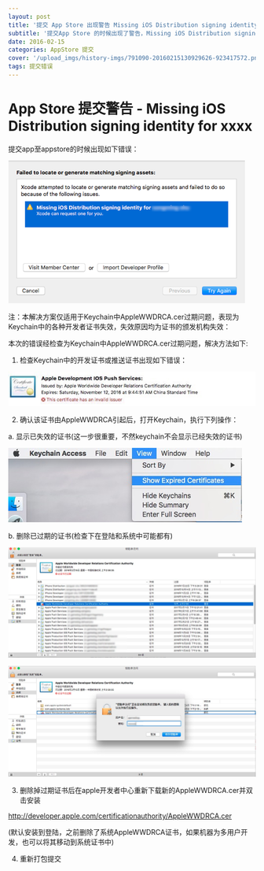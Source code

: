 ```yaml
---
layout: post
title: '提交 App Store 出现警告 Missing iOS Distribution signing identity for xxxx'
subtitle: '提交App Store 的时候出现了警告，Missing iOS Distribution signing identity for xxxx，但明明各项证书配置都没什么问题呀。'
date: 2016-02-15
categories: AppStore 提交
cover: '/upload_imgs/history-imgs/791090-20160215130929626-923417572.png'
tags: 提交错误
---
```


# App Store 提交警告 - Missing iOS Distribution signing identity for xxxx

提交app至appstore的时候出现如下错误：

 ![img](/upload_imgs/history-imgs/791090-20160215130929626-923417572.png)

注：本解决方案仅适用于Keychain中AppleWWDRCA.cer过期问题，表现为Keychain中的各种开发者证书失效，失效原因均为证书的颁发机构失效：

本次的错误经检查为Keychain中AppleWWDRCA.cer过期问题，解决方法如下:

1. 检查Keychain中的开发证书或推送证书出现如下错误：

 ![img](/upload_imgs/history-imgs/791090-20160215130905095-1859611014.png)

2. 确认该证书由AppleWWDRCA引起后，打开Keychain，执行下列操作：


a. 显示已失效的证书(这一步很重要，不然keychain不会显示已经失效的证书)

![img](/upload_imgs/history-imgs/791090-20160215130950611-111676965.png)

b. 删除已过期的证书(检查下在登陆和系统中可能都有)

 ![img](/upload_imgs/history-imgs/791090-20160215131019829-741630516.png)

![img](/upload_imgs/history-imgs/791090-20160215131044126-1047154070.png)

3. 删除掉过期证书后在apple开发者中心重新下载新的AppleWWDRCA.cer并双击安装

<http://developer.apple.com/certificationauthority/AppleWWDRCA.cer>

(默认安装到登陆，之前删除了系统AppleWWDRCA证书，如果机器为多用户开发，也可以将其移动到系统证书中)

4. 重新打包提交